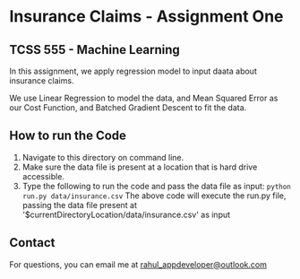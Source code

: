 # Insurance Claims - Assignment One  
## TCSS 555 - Machine Learning

In this assignment,  we apply regression model to input daata about insurance claims. 

We use Linear Regression to model the data, and Mean Squared Error as our Cost Function, and Batched Gradient Descent to fit the data.


## How to run the Code

1. Navigate to this directory on command line.
2. Make sure the data file is present at a location that is hard drive accessible.
3. Type the following to run the code and pass the data file as input:
    `python run.py data/insurance.csv`
The above code will execute the run.py file, passing the data file present at '$currentDirectoryLocation/data/insurance.csv' as input

## Contact

For questions, you can email me at rahul_appdeveloper@outlook.com
